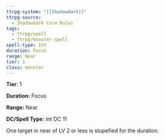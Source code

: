 ```yaml
---
ttrpg-system: "[[Shadowdark]]"
ttrpg-source:
  - Shadowdark Core Rules
tags:
  - ttrpg/spell
  - ttrpg/monster-spell
spell-type: Int
duration: Focus
range: Near
tier: 1
class: monster
---
```

**Tier**: 1

**Duration:** Focus

**Range:** Near

**DC/Spell Type:** Int DC 11

One target in near of LV 2 or less is stupefied for the duration. 
